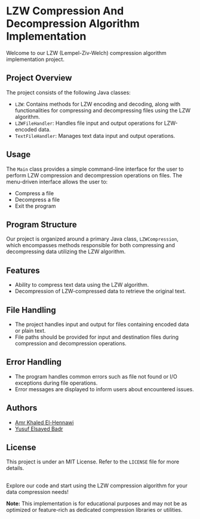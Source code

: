 # LZW Compression And Decompression Algorithm Implementation

Welcome to our LZW (Lempel-Ziv-Welch) compression algorithm implementation project.

## Project Overview
The project consists of the following Java classes:

- `LZW`: Contains methods for LZW encoding and decoding, along with functionalities for compressing and decompressing files using the LZW algorithm.
- `LZWFileHandler`: Handles file input and output operations for LZW-encoded data.
- `TextFileHandler`: Manages text data input and output operations.

## Usage

The `Main` class provides a simple command-line interface for the user to perform LZW compression and decompression operations on files. The menu-driven interface allows the user to:
- Compress a file
- Decompress a file
- Exit the program

## Program Structure
Our project is organized around a primary Java class, `LZWCompression`, which encompasses methods responsible for both compressing and decompressing data utilizing the LZW algorithm.

## Features
- Ability to compress text data using the LZW algorithm.
- Decompression of LZW-compressed data to retrieve the original text.

## File Handling

- The project handles input and output for files containing encoded data or plain text.
- File paths should be provided for input and destination files during compression and decompression operations.

## Error Handling

- The program handles common errors such as file not found or I/O exceptions during file operations.
- Error messages are displayed to inform users about encountered issues.


## Authors
- [Amr Khaled El-Hennawi](https://github.com/AmrElhennawi)
- [Yusuf Elsayed Badr](https://github.com/yusufbadr)

## License

This project is under an MIT License. Refer to the `LICENSE` file for more details.

##

Explore our code and start using the LZW compression algorithm for your data compression needs!

**Note:** This implementation is for educational purposes and may not be as optimized or feature-rich as dedicated compression libraries or utilities.
